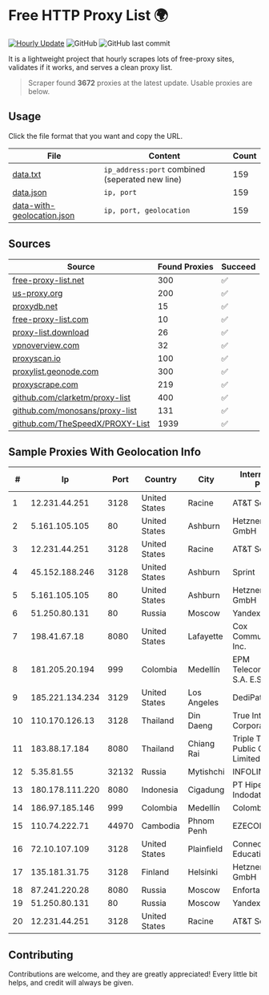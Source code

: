 
# Free HTTP Proxy List 🌍

[![Hourly Update](https://github.com/mertguvencli/http-proxy-list/actions/workflows/main.yml/badge.svg?branch=main)](https://github.com/mertguvencli/http-proxy-list/actions/workflows/main.yml)
![GitHub](https://img.shields.io/github/license/mertguvencli/http-proxy-list)
![GitHub last commit](https://img.shields.io/github/last-commit/mertguvencli/http-proxy-list)

It is a lightweight project that hourly scrapes lots of free-proxy sites, validates if it works, and serves a clean proxy list.


> Scraper found **3672** proxies at the latest update. Usable proxies are below.

## Usage

Click the file format that you want and copy the URL.


|File|Content|Count|
|----|-------|-----|
|[data.txt](https://raw.githubusercontent.com/mertguvencli/http-proxy-list/main/proxy-list/data.txt)|`ip_address:port` combined (seperated new line)|159|
|[data.json](https://raw.githubusercontent.com/mertguvencli/http-proxy-list/main/proxy-list/data.json)|`ip, port`|159|
|[data-with-geolocation.json](https://raw.githubusercontent.com/mertguvencli/http-proxy-list/main/proxy-list/data-with-geolocation.json)|`ip, port, geolocation`|159|

## Sources

|Source|Found Proxies|Succeed|
|------|-------------|-------|
|[free-proxy-list.net](https://free-proxy-list.net)|300|✅|
|[us-proxy.org](https://www.us-proxy.org)|200|✅|
|[proxydb.net](http://proxydb.net)|15|✅|
|[free-proxy-list.com](https://free-proxy-list.com/?page=&port=&type%5B%5D=http&type%5B%5D=https&up_time=0&search=Search)|10|✅|
|[proxy-list.download](https://www.proxy-list.download/HTTP)|26|✅|
|[vpnoverview.com](https://vpnoverview.com/privacy/anonymous-browsing/free-proxy-servers)|32|✅|
|[proxyscan.io](https://www.proxyscan.io)|100|✅|
|[proxylist.geonode.com](https://proxylist.geonode.com/api/proxy-list?limit=300&page=1&sort_by=lastChecked&sort_type=desc&protocols=http,https)|300|✅|
|[proxyscrape.com](https://api.proxyscrape.com/v2/?request=displayproxies&protocol=http&timeout=10000&country=all&ssl=all&anonymity=all)|219|✅|
|[github.com/clarketm/proxy-list](https://raw.githubusercontent.com/clarketm/proxy-list/master/proxy-list-raw.txt)|400|✅|
|[github.com/monosans/proxy-list](https://raw.githubusercontent.com/monosans/proxy-list/main/proxies/http.txt)|131|✅|
|[github.com/TheSpeedX/PROXY-List](https://raw.githubusercontent.com/TheSpeedX/PROXY-List/master/http.txt)|1939|✅|


## Sample Proxies With Geolocation Info

|#|Ip|Port|Country|City|Internet Service Provider|
|-|--|----|-------|----|-------------------------|
|1|12.231.44.251|3128|United States|Racine|AT&T Services, Inc.|
|2|5.161.105.105|80|United States|Ashburn|Hetzner Online GmbH|
|3|12.231.44.251|3128|United States|Racine|AT&T Services, Inc.|
|4|45.152.188.246|3128|United States|Ashburn|Sprint|
|5|5.161.105.105|80|United States|Ashburn|Hetzner Online GmbH|
|6|51.250.80.131|80|Russia|Moscow|Yandex.Cloud LLC|
|7|198.41.67.18|8080|United States|Lafayette|Cox Communications Inc.|
|8|181.205.20.194|999|Colombia|Medellín|EPM Telecomunicaciones S.A. E.S.P.|
|9|185.221.134.234|3129|United States|Los Angeles|DediPath|
|10|110.170.126.13|3128|Thailand|Din Daeng|True Internet Corporation CO. Ltd.|
|11|183.88.17.184|8080|Thailand|Chiang Rai|Triple T Broadband Public Company Limited|
|12|5.35.81.55|32132|Russia|Mytishchi|INFOLINE|
|13|180.178.111.220|8080|Indonesia|Cigadung|PT Hipernet Indodata|
|14|186.97.185.146|999|Colombia|Medellín|Colombia Móvil|
|15|110.74.222.71|44970|Cambodia|Phnom Penh|EZECOM limited|
|16|72.10.107.109|3128|United States|Plainfield|Connecticut Education Network|
|17|135.181.31.75|3128|Finland|Helsinki|Hetzner Online GmbH|
|18|87.241.220.28|8080|Russia|Moscow|Enforta-OMSK|
|19|51.250.80.131|80|Russia|Moscow|Yandex.Cloud LLC|
|20|12.231.44.251|3128|United States|Racine|AT&T Services, Inc.|



## Contributing

Contributions are welcome, and they are greatly appreciated! Every
little bit helps, and credit will always be given.

